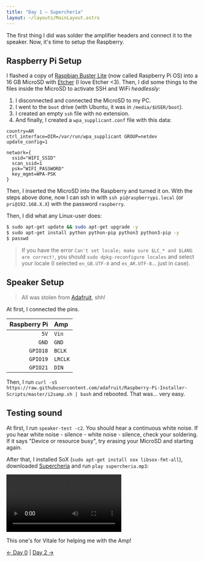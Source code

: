 ```yaml
---
title: "Day 1 — Superchería"
layout: ~/layouts/MainLayout.astro
---
```


The first thing I did was solder the amplifier headers and connect it to the speaker. Now, it's time to setup the Raspberry.

## Raspberry Pi Setup

I flashed a copy of [Raspbian Buster Lite](https://www.raspberrypi.org/downloads/raspberry-pi-os/) (now called Raspberry Pi OS) into a 16 GB MicroSD with [Etcher](https://www.balena.io/etcher/) (I love Etcher <3). Then, I did some things to the files inside the MicroSD to activate SSH and WiFi *headlessly*:

1. I disconnected and connected the MicroSD to my PC.
2. I went to the `boot` drive (with Ubuntu, it was in `/media/$USER/boot`).
3. I created an empty `ssh` file with no extension.
4. And finally, I created a `wpa_supplicant.conf` file with this data:
```
country=AR
ctrl_interface=DIR=/var/run/wpa_supplicant GROUP=netdev
update_config=1

network={
  ssid="WIFI_SSID"
  scan_ssid=1
  psk="WIFI_PASSWORD"
  key_mgmt=WPA-PSK
}
```

Then, I inserted the MicroSD into the Raspberry and turned it on. With the steps above done, now I can ssh in with `ssh pi@raspberrypi.local` (or `pri@192.168.X.X`) with the password `raspberry`.

Then, I did what any Linux-user does:
```bash
$ sudo apt-get update && sudo apt-get upgrade -y
$ sudo apt-get install python python-pip python3 python3-pip -y
$ passwd
```

> If you have the error `Can't set locale; make sure $LC_* and $LANG are correct!`, you should `sudo dpkg-reconfigure locales` and select your locale (I selected `en_GB.UTF-8` and `es_AR.UTF-8`... just in case).

## Speaker Setup

> All was stolen from [Adafruit](https://learn.adafruit.com/adafruit-max98357-i2s-class-d-mono-amp/overview), shh!

At first, I connected the pins.

| Raspberry Pi | Amp     |
| -----------: | :------ |
|         `5V` | `Vin`   |
|        `GND` | `GND`   |
|     `GPIO18` | `BCLK`  |
|     `GPIO19` | `LRCLK` |
|     `GPIO21` | `DIN`   |

Then, I run `curl -sS https://raw.githubusercontent.com/adafruit/Raspberry-Pi-Installer-Scripts/master/i2samp.sh | bash` and rebooted. That was... very easy.

## Testing sound

At first, I run `speaker-test -c2`. You should hear a continuous white noise. If you hear white noise - silence - white noise - silence, check your soldering. If it says "Device or resource busy", try erasing your MicroSD and starting again.

After that, I installed SoX (`sudo apt-get install sox libsox-fmt-all`), downloaded [Superchería](https://www.youtube.com/watch?v=bA3ePHU00KY) and run `play supercheria.mp3`:

![Superstición!](/images/docs/the-cloc/supercheria.mp4)

This one's for Vitale for helping me with the Amp!

[&larr; Day 0](/docs/the-cloc/day-0) | [Day 2 &rarr;](/docs/the-cloc/day-2)